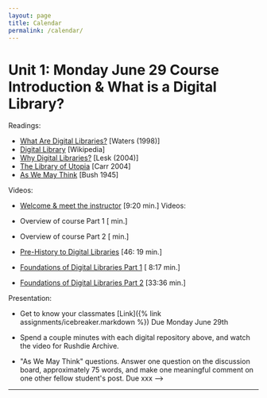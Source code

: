 ```yaml
---
layout: page
title: Calendar
permalink: /calendar/
---
```


# Unit 1: Monday June 29 Course Introduction & What is a Digital Library? 

Readings:


-  [What Are Digital Libraries?](https://www.clir.org/1998/07/clir-issues-number-4/) [Waters (1998)]
- [Digital Library](https://en.wikipedia.org/wiki/Digital_library) [Wikipedia]
- [Why Digital Libraries?](http://www.lesk.com/mlesk/follett/follett.html) [Lesk (2004)] 
- [The Library of Utopia](https://www.technologyreview.com/2012/04/25/116142/the-library-of-utopia/) [Carr 2004]
- [As We May Think](http://www.theatlantic.com/magazine/archive/1945/07/as-we-may-think/303881/) [Bush 1945]


Videos:
- [Welcome &amp; meet the instructor](https://youtu.be/nn-g7YH5u9U) [9:20 min.]
Videos:   

- Overview of course Part 1 [ min.]
- Overview of course Part 2 [ min.]
- [Pre-History to Digital Libraries](https://www.youtube.com/watch?v=WlWawSnkUxI) [46: 19 min.]
- [Foundations of Digital Libraries Part 1](https://youtu.be/nexEnlECLV4) [ 8:17 min.]
- [Foundations of Digital Libraries Part 2](https://www.youtube.com/watch?v=J9J6w39nK7w) [33:36 min.]
<!-- - Homework 1 overview [3:50 min.] -->

Presentation:


- Get to know your classmates [Link]({% link  assignments/icebreaker.markdown %}) Due Monday June 29th

- Spend a couple minutes with each digital repository above, and watch the video for Rushdie Archive.

- "As We May Think" questions. Answer one question on the discussion board, approximately 75 words, and make one meaningful comment on one other fellow student's post. Due xxx -->

------------

